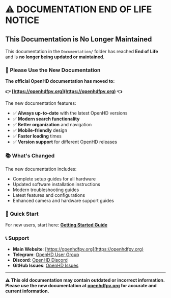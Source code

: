 # ⚠️ DOCUMENTATION END OF LIFE NOTICE

## This Documentation is No Longer Maintained

This documentation in the `Documentation/` folder has reached **End of Life** and is **no longer being updated or maintained**.

### 🔄 Please Use the New Documentation

**The official OpenHD documentation has moved to:**

**👉 [https://openhdfpv.org](https://openhdfpv.org) 👈**

The new documentation features:
- ✅ **Always up-to-date** with the latest OpenHD versions
- ✅ **Modern search functionality**
- ✅ **Better organization** and navigation
- ✅ **Mobile-friendly** design
- ✅ **Faster loading** times
- ✅ **Version support** for different OpenHD releases

### 📚 What's Changed

The new documentation includes:
- Complete setup guides for all hardware
- Updated software installation instructions
- Modern troubleshooting guides
- Latest features and configurations
- Enhanced camera and hardware support guides

### 🚀 Quick Start

For new users, start here: **[Getting Started Guide](https://openhdfpv.org/introduction)**

### 📞 Support

- **Main Website**: [https://openhdfpv.org](https://openhdfpv.org)
- **Telegram**: [OpenHD User Group](https://t.me/OpenHD_User)
- **Discord**: [OpenHD Discord](https://discord.gg/P9kXs9N2RP)
- **GitHub Issues**: [OpenHD Issues](https://github.com/OpenHD/OpenHD/issues)

---

**⚠️ This old documentation may contain outdated or incorrect information. Please use the new documentation at [openhdfpv.org](https://openhdfpv.org) for accurate and current information.**
